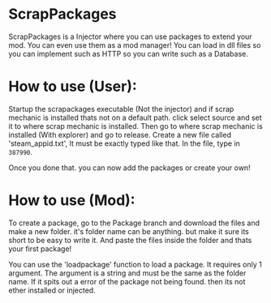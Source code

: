 # ScrapPackages
ScrapPackages is a Injector where you can use packages to extend your mod. You can even use them as a mod manager! You can load in dll files so you can implement such as HTTP so you can write such as a Database.

# How to use (User):
Startup the scrapackages executable (Not the injector) and if scrap mechanic is installed thats not on a default path. click select source and set it to where scrap mechanic is installed. Then go to where scrap mechanic is installed (With explorer) and go to release. Create a new file called 'steam_appid.txt', It must be exactly typed like that. In the file, type in `387990`.

Once you done that. you can now add the packages or create your own!

# How to use (Mod):
To create a package, go to the Package branch and download the files and make a new folder. it's folder name can be anything. but make it sure its short to be easy to write it. And paste the files inside the folder and thats your first package!

You can use the 'loadpackage' function to load a package. It requires only 1 argument. The argument is a string and must be the same as the folder name. If it spits out a error of the package not being found. then its not ether installed or injected.

